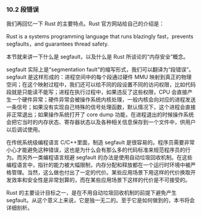 ### 10.2 段错误

我们再回忆一下 Rust 的主要特点。Rust 官方网站给自己的介绍是：

Rust is a systems programming language that runs blazingly fast，prevents segfaults，and guarantees thread safety.

本节就来讲一下什么是 segfault，以及什么是 Rust 所谈论的“内存安全”概念。

segfault 实际上是“segmentation fault”的缩写形式，我们可以翻译为“段错误”。segfault 是这样形成的：进程空间中的每个段通过硬件 MMU 映射到真正的物理空间；在这个映射过程中，我们还可以给不同的段设置不同的访问权限，比如代码段就是只能读不能写；进程在执行过程中，如果违反了这些权限，CPU 会直接产生一个硬件异常；硬件异常会被操作系统内核处理，一般内核会向对应的进程发送一条信号；如果没有实现自己特殊的信号处理函数，默认情况下，这个进程会直接非正常退出；如果操作系统打开了 core dump 功能，在进程退出的时候操作系统会把它当时的内存状态、寄存器状态以及各种相关信息保存到一个文件中，供用户以后调试使用。

在传统系统级编程语言 C/C++里面，制造 segfault 是很容易的。程序员需要非常小心才能避免这种错误，这也是为什么会有那么多的代码标准来规范程序员的行为。而另外一类编程语言规避 segfault 的办法是使用自动垃圾回收机制。在这些编程语言中，指针的能力被大幅限制，内存分配和释放都在一个运行时环境中被严格管理。当然，这么做也付出了一定的代价。某些应用场景下用这样的代价换取开发效率和安全性是非常划算的，而在某些应用场景下这样的代价是不可接受的。

Rust 的主要设计目标之一，是在不用自动垃圾回收机制的前提下避免产生 segfault。从这个意义上来说，它是独一无二的。至于它是如何做到的，本书将会详细剖析。
